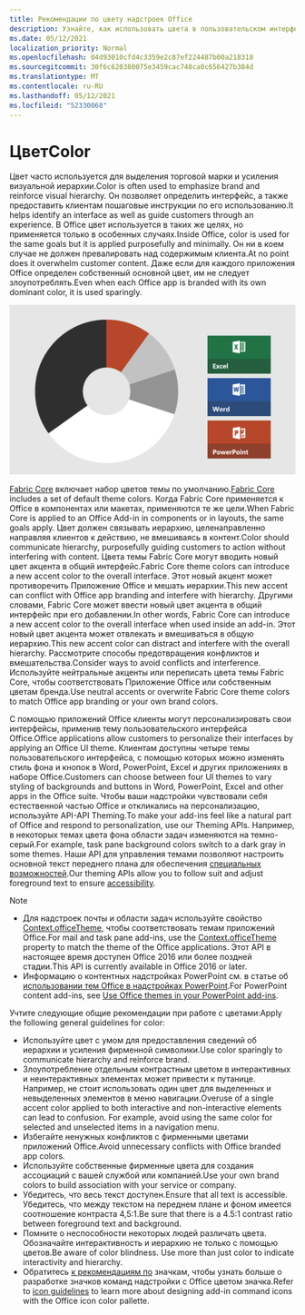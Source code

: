 ```yaml
---
title: Рекомендации по цвету надстроек Office
description: Узнайте, как использовать цвета в пользовательском интерфейсе Office надстройки.
ms.date: 05/12/2021
localization_priority: Normal
ms.openlocfilehash: 04d93010cfd4c3359e2c87ef224487b00a218318
ms.sourcegitcommit: 30f6c620380075e3459cac748ca0c656427b384d
ms.translationtype: MT
ms.contentlocale: ru-RU
ms.lasthandoff: 05/12/2021
ms.locfileid: "52330068"
---
```

# <a name="color"></a><span data-ttu-id="86c4b-103">Цвет</span><span class="sxs-lookup"><span data-stu-id="86c4b-103">Color</span></span>

<span data-ttu-id="86c4b-104">Цвет часто используется для выделения торговой марки и усиления визуальной иерархии.</span><span class="sxs-lookup"><span data-stu-id="86c4b-104">Color is often used to emphasize brand and reinforce visual hierarchy.</span></span> <span data-ttu-id="86c4b-105">Он позволяет определить интерфейс, а также предоставить клиентам пошаговые инструкции по его использованию.</span><span class="sxs-lookup"><span data-stu-id="86c4b-105">It helps identify an interface as well as guide customers through an experience.</span></span> <span data-ttu-id="86c4b-106">В Office цвет используется в таких же целях, но применяется только в особенных случаях.</span><span class="sxs-lookup"><span data-stu-id="86c4b-106">Inside Office, color is used for the same goals but it is applied purposefully and minimally.</span></span> <span data-ttu-id="86c4b-107">Он ни в коем случае не должен превалировать над содержимым клиента.</span><span class="sxs-lookup"><span data-stu-id="86c4b-107">At no point does it overwhelm customer content.</span></span> <span data-ttu-id="86c4b-108">Даже если для каждого приложения Office определен собственный основной цвет, им не следует злоупотреблять.</span><span class="sxs-lookup"><span data-stu-id="86c4b-108">Even when each Office app is branded with its own dominant color, it is used sparingly.</span></span>

![Схема, показывающая цветовую схему для Office, Excel, Word и PowerPoint.](../images/office-addins-color-schemes.png)

<span data-ttu-id="86c4b-112">[Fabric Core](fabric-core.md) включает набор цветов темы по умолчанию.</span><span class="sxs-lookup"><span data-stu-id="86c4b-112">[Fabric Core](fabric-core.md) includes a set of default theme colors.</span></span> <span data-ttu-id="86c4b-113">Когда Fabric Core применяется к Office в компонентах или макетах, применяются те же цели.</span><span class="sxs-lookup"><span data-stu-id="86c4b-113">When Fabric Core is applied to an Office Add-in in components or in layouts, the same goals apply.</span></span> <span data-ttu-id="86c4b-114">Цвет должен связывать иерархию, целенаправленно направляя клиентов к действию, не вмешиваясь в контент.</span><span class="sxs-lookup"><span data-stu-id="86c4b-114">Color should communicate hierarchy, purposefully guiding customers to action without interfering with content.</span></span> <span data-ttu-id="86c4b-115">Цвета темы Fabric Core могут вводить новый цвет акцента в общий интерфейс.</span><span class="sxs-lookup"><span data-stu-id="86c4b-115">Fabric Core theme colors can introduce a new accent color to the overall interface.</span></span> <span data-ttu-id="86c4b-116">Этот новый акцент может противоречить Приложение Office и мешать иерархии.</span><span class="sxs-lookup"><span data-stu-id="86c4b-116">This new accent can conflict with Office app branding and interfere with hierarchy.</span></span> <span data-ttu-id="86c4b-117">Другими словами, Fabric Core может ввести новый цвет акцента в общий интерфейс при его добавлении.</span><span class="sxs-lookup"><span data-stu-id="86c4b-117">In other words, Fabric Core can introduce a new accent color to the overall interface when used inside an add-in.</span></span> <span data-ttu-id="86c4b-118">Этот новый цвет акцента может отвлекать и вмешиваться в общую иерархию.</span><span class="sxs-lookup"><span data-stu-id="86c4b-118">This new accent color can distract and interfere with the overall hierarchy.</span></span> <span data-ttu-id="86c4b-119">Рассмотрите способы предотвращения конфликтов и вмешательства.</span><span class="sxs-lookup"><span data-stu-id="86c4b-119">Consider ways to avoid conflicts and interference.</span></span> <span data-ttu-id="86c4b-120">Используйте нейтральные акценты или переписать цвета темы Fabric Core, чтобы соответствовать Приложение Office или собственным цветам бренда.</span><span class="sxs-lookup"><span data-stu-id="86c4b-120">Use neutral accents or overwrite Fabric Core theme colors to match Office app branding or your own brand colors.</span></span>

<span data-ttu-id="86c4b-121">С помощью приложений Office клиенты могут персонализировать свои интерфейсы, применив тему пользовательского интерфейса Office.</span><span class="sxs-lookup"><span data-stu-id="86c4b-121">Office applications allow customers to personalize their interfaces by applying an Office UI theme.</span></span> <span data-ttu-id="86c4b-122">Клиентам доступны четыре темы пользовательского интерфейса, с помощью которых можно изменять стиль фона и кнопок в Word, PowerPoint, Excel и других приложениях в наборе Office.</span><span class="sxs-lookup"><span data-stu-id="86c4b-122">Customers can choose between four UI themes to vary styling of backgrounds and buttons in Word, PowerPoint, Excel and other apps in the Office suite.</span></span> <span data-ttu-id="86c4b-123">Чтобы ваши надстройки чувствовали себя естественной частью Office и откликались на персонализацию, используйте API-API Theming.</span><span class="sxs-lookup"><span data-stu-id="86c4b-123">To make your add-ins feel like a natural part of Office and respond to personalization, use our Theming APIs.</span></span> <span data-ttu-id="86c4b-124">Например, в некоторых темах цвета фона области задач изменяются на темно-серый.</span><span class="sxs-lookup"><span data-stu-id="86c4b-124">For example, task pane background colors switch to a dark gray in some themes.</span></span> <span data-ttu-id="86c4b-125">Наши API для управления темами позволяют настроить основной текст переднего плана для обеспечения [специальных возможностей](../design/accessibility-guidelines.md).</span><span class="sxs-lookup"><span data-stu-id="86c4b-125">Our theming APIs allow you to follow suit and adjust foreground text to ensure [accessibility](../design/accessibility-guidelines.md).</span></span>

> [!NOTE]
> - <span data-ttu-id="86c4b-126">Для надстроек почты и области задач используйте свойство [Context.officeTheme](/javascript/api/office/office.context), чтобы соответствовать темам приложений Office.</span><span class="sxs-lookup"><span data-stu-id="86c4b-126">For mail and task pane add-ins, use the [Context.officeTheme](/javascript/api/office/office.context) property to match the theme of the Office applications.</span></span> <span data-ttu-id="86c4b-127">Этот API в настоящее время доступен Office 2016 или более поздней стадии.</span><span class="sxs-lookup"><span data-stu-id="86c4b-127">This API is currently available in Office 2016 or later.</span></span>
> - <span data-ttu-id="86c4b-128">Информацию о контентных надстройках PowerPoint см. в статье об [использовании тем Office в надстройках PowerPoint](../powerpoint/use-document-themes-in-your-powerpoint-add-ins.md).</span><span class="sxs-lookup"><span data-stu-id="86c4b-128">For PowerPoint content add-ins, see [Use Office themes in your PowerPoint add-ins](../powerpoint/use-document-themes-in-your-powerpoint-add-ins.md).</span></span>

<span data-ttu-id="86c4b-129">Учтите следующие общие рекомендации при работе с цветами:</span><span class="sxs-lookup"><span data-stu-id="86c4b-129">Apply the following general guidelines for color:</span></span>

- <span data-ttu-id="86c4b-130">Используйте цвет с умом для предоставления сведений об иерархии и усиления фирменной символики.</span><span class="sxs-lookup"><span data-stu-id="86c4b-130">Use color sparingly to communicate hierarchy and reinforce brand.</span></span>
- <span data-ttu-id="86c4b-p106">Злоупотребление отдельным контрастным цветом в интерактивных и неинтерактивных элементах может привести к путанице. Например, не стоит использовать один цвет для выделенных и невыделенных элементов в меню навигации.</span><span class="sxs-lookup"><span data-stu-id="86c4b-p106">Overuse of a single accent color applied to both interactive and non-interactive elements can lead to confusion. For example, avoid using the same color for selected and unselected items in a navigation menu.</span></span>
- <span data-ttu-id="86c4b-133">Избегайте ненужных конфликтов с фирменными цветами приложений Office.</span><span class="sxs-lookup"><span data-stu-id="86c4b-133">Avoid unnecessary conflicts with Office branded app colors.</span></span>
- <span data-ttu-id="86c4b-134">Используйте собственные фирменные цвета для создания ассоциаций с вашей службой или компанией.</span><span class="sxs-lookup"><span data-stu-id="86c4b-134">Use your own brand colors to build association with your service or company.</span></span>
- <span data-ttu-id="86c4b-135">Убедитесь, что весь текст доступен.</span><span class="sxs-lookup"><span data-stu-id="86c4b-135">Ensure that all text is accessible.</span></span> <span data-ttu-id="86c4b-136">Убедитесь, что между текстом на переднем плане и фоном имеется соотношение контраста 4,5:1.</span><span class="sxs-lookup"><span data-stu-id="86c4b-136">Be sure that there is a 4.5:1 contrast ratio between foreground text and background.</span></span>
- <span data-ttu-id="86c4b-p108">Помните о неспособности некоторых людей различать цвета. Обозначайте интерактивность и иерархию не только с помощью цветов.</span><span class="sxs-lookup"><span data-stu-id="86c4b-p108">Be aware of color blindness. Use more than just color to indicate interactivity and hierarchy.</span></span>
- <span data-ttu-id="86c4b-139">Обратитесь [к рекомендациям по](../design/add-in-icons.md) значкам, чтобы узнать больше о разработке значков команд надстройки с Office цветом значка.</span><span class="sxs-lookup"><span data-stu-id="86c4b-139">Refer to [icon guidelines](../design/add-in-icons.md) to learn more about designing add-in command icons with the Office icon color pallette.</span></span>

